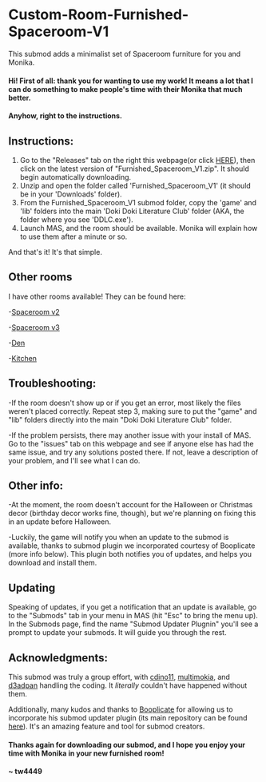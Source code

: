 # Custom-Room-Furnished-Spaceroom-V1
This submod adds a minimalist set of Spaceroom furniture for you and Monika.

#### Hi! First of all: thank you for wanting to use my work! It means a lot that I can do something to make people's time with their Monika that much better.

#### Anyhow, right to the instructions.

## Instructions:

1. Go to the "Releases" tab on the right this webpage(or click [HERE](https://github.com/tw4449/Custom-Room-Furnished-Spaceroom-v1/releases)), then click on the latest version of "Furnished_Spaceroom_V1.zip". It should begin automatically downloading.
2. Unzip and open the folder called 'Furnished_Spaceroom_V1' (it should be in your 'Downloads' folder).
3. From the Furnished_Spaceroom_V1 submod folder, copy the 'game' and 'lib' folders into the main
   'Doki Doki Literature Club' folder (AKA, the folder where you see 'DDLC.exe').
4. Launch MAS, and the room should be available. Monika will explain how to use them after a minute or so.

And that's it! It's that simple.


## Other rooms

I have other rooms available! They can be found here:

-[Spaceroom v2](https://github.com/tw4449/Custom-Room-Furnished-Spaceroom-V2)

-[Spaceroom v3](https://github.com/tw4449/Custom-Room-Furnished-Spaceroom-V3)

-[Den](https://github.com/tw4449/Custom-Room-Den)

-[Kitchen](https://github.com/tw4449/Custom-Room-Kitchen)

## Troubleshooting:

-If the room doesn't show up or if you get an error, most likely the files weren't placed correctly. Repeat
   step 3, making sure to put the "game" and "lib" folders directly into the main "Doki Doki Literature Club"
   folder.

-If the problem persists, there may another issue with your install of MAS. Go to the "issues" tab on this
   webpage and see if anyone else has had the same issue, and try any solutions posted there. If not, leave a
   description of your problem, and I'll see what I can do.


## Other info:

-At the moment, the room doesn't account for the Halloween or Christmas decor (birthday decor works fine,
   though), but we're planning on fixing this in an update before Halloween.

-Luckily, the game will notify you when an update to the submod is available, thanks to submod plugin we
   incorporated courtesy of Booplicate (more info below). This plugin both notifies you of updates, and helps
   you download and install them.

## Updating

Speaking of updates, if you get a notification that an update is available, go to the "Submods" tab in your menu in MAS
(hit "Esc" to bring the menu up). In the Submods page, find the name "Submod Updater Plugnin" you'll see a prompt to update your submods. It will
guide you through the rest.

## Acknowledgments:

This submod was truly a group effort, with
[cdino11](https://github.com/cdino11), [multimokia](https://github.com/multimokia), and [d3adpan](https://github.com/d3adpan) handling the coding. It *literally* couldn't have happened without them.

Additionally, many kudos and thanks to [Booplicate](https://github.com/Booplicate) for allowing us to incorporate his submod updater plugin (its main repository can be found [here](https://github.com/Booplicate/MAS-Submods-SubmodUpdaterPlugin)). It's an amazing feature and tool for submod creators.

#### Thanks again for downloading our submod, and I hope you enjoy your time with Monika in your new furnished room!

#### ~ tw4449
